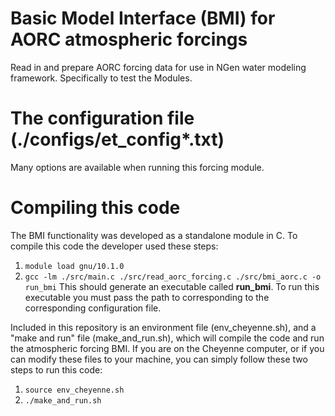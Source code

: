 # Basic Model Interface (BMI) for AORC atmospheric forcings
Read in and prepare AORC forcing data for use in NGen water modeling framework. Specifically to test the Modules.

# The configuration file (./configs/et_config*.txt)
Many options are available when running this forcing module.

# Compiling this code
The BMI functionality was developed as a standalone module in C. To compile this code the developer used these steps:
1. `module load gnu/10.1.0`
2. `gcc -lm ./src/main.c ./src/read_aorc_forcing.c ./src/bmi_aorc.c -o run_bmi`
This should generate an executable called **run_bmi**. To run this executable you must pass the path to corresponding to the corresponding configuration file.

Included in this repository is an environment file (env_cheyenne.sh), and a "make and run" file (make_and_run.sh), which will compile the code and run the atmospheric forcing BMI. If you are on the Cheyenne computer, or if you can modify these files to your machine, you can simply follow these two steps to run this code:
1. `source env_cheyenne.sh`
2. `./make_and_run.sh`